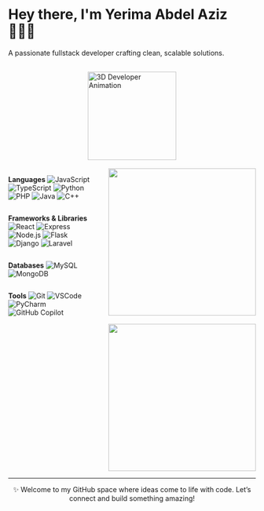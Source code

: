 <!-- Profile Header -->
<div style="display: flex; justify-content: center; align-items: center; gap: 1rem; flex-wrap: wrap;">
  <div>
    <h1>Hey there, I'm Yerima Abdel Aziz 👨🏿‍💻</h1>
    <p>A passionate fullstack developer crafting clean, scalable solutions.</p>
  </div>
  <img src="https://cdn.dribbble.com/users/1162077/screenshots/3848914/programmer.gif"
       alt="3D Developer Animation"
       width="180" />
</div>

<br/>

<!-- Skills + GitHub Stats Side by Side -->
<div style="display: flex; flex-wrap: nowrap; justify-content: center; align-items: flex-start; gap: 2rem;">

  <!-- Skills Section -->
  <div style="display: flex; flex-direction: column;">

  **Languages**
  ![JavaScript](https://img.shields.io/badge/JavaScript-F7DF1E?logo=javascript&logoColor=black)
  ![TypeScript](https://img.shields.io/badge/TypeScript-3178C6?logo=typescript&logoColor=white)
  ![Python](https://img.shields.io/badge/Python-3776AB?logo=python&logoColor=white)
  ![PHP](https://img.shields.io/badge/PHP-777BB4?logo=php&logoColor=white)
  ![Java](https://img.shields.io/badge/Java-007396?logo=java&logoColor=white)
  ![C++](https://img.shields.io/badge/C++-00599C?logo=c%2b%2b&logoColor=white)

  **Frameworks & Libraries**
  ![React](https://img.shields.io/badge/React-61DAFB?logo=react&logoColor=black)
  ![Express](https://img.shields.io/badge/Express-000000?logo=express&logoColor=white)
  ![Node.js](https://img.shields.io/badge/Node.js-339933?logo=node.js&logoColor=white)
  ![Flask](https://img.shields.io/badge/Flask-000000?logo=flask&logoColor=white)
  ![Django](https://img.shields.io/badge/Django-092E20?logo=django&logoColor=white)
  ![Laravel](https://img.shields.io/badge/Laravel-FF2D20?logo=laravel&logoColor=white)

  **Databases**
  ![MySQL](https://img.shields.io/badge/MySQL-4479A1?logo=mysql&logoColor=white)
  ![MongoDB](https://img.shields.io/badge/MongoDB-47A248?logo=mongodb&logoColor=white)

  **Tools**
  ![Git](https://img.shields.io/badge/Git-F05032?logo=git&logoColor=white)
  ![VSCode](https://img.shields.io/badge/VSCode-007ACC?logo=visualstudiocode&logoColor=white)
  ![PyCharm](https://img.shields.io/badge/PyCharm-000000?logo=pycharm&logoColor=white)
  ![GitHub Copilot](https://img.shields.io/badge/GitHub%20Copilot-00C4B3?logo=github&logoColor=white)

  </div>

  <!-- GitHub Stats -->
  <div style="display: flex; flex-direction: column; align-items: center;">
    <img src="https://github-readme-streak-stats.herokuapp.com/?user=Azizjhnsn&theme=radical" width="300" />
    <br/>
    <img src="https://github-readme-stats.vercel.app/api/top-langs/?username=Azizjhnsn&layout=compact&theme=radical" width="300" />
  </div>

</div>

---

<div align="center">
  ✨ Welcome to my GitHub space where ideas come to life with code. Let’s connect and build something amazing!
</div>
